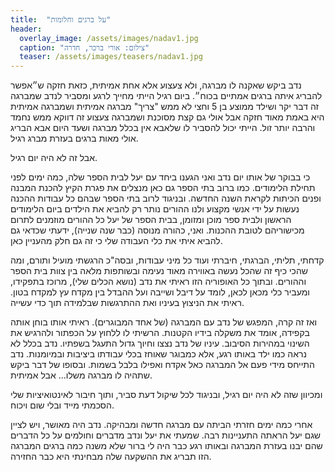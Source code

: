 ```yaml
---
title:  "על ברגים וחלומות"
header:
  overlay_image: /assets/images/nadav1.jpg
  caption: "צילום: אורי ברכר, חדרה"
  teaser: /assets/images/teasers/nadav1.jpg
---
```



נדב ביקש שאקנה לו מברגה, ולא צעצוע אלא אחת אמיתית,
כזאת חזקה ש״אפשר להבריג איתה ברגים אמתיים בכוח״.<!--more-->
ביום רגיל הייתי מחייך לרגע ומסביר לנדב שמברגה זה דבר יקר
ושילד ממוצע בן 5 וחצי לא ממש "צריך" מברגה אמיתית ושמברגה אמיתית היא באמת מאוד חזקה
אבל אולי גם קצת מסוכנת ושמברגה צעצוע זה דווקא ממש נחמד והרבה יותר זול.
הייתי יכול להסביר לו שלאבא אין בכלל מברגה ושעד היום אבא הבריג אולי מאות ברגים בעזרת מברג רגיל.

אבל זה לא היה יום רגיל.

כי בבוקר של אותו יום נדב ואני הגענו ביחד עם יעל לבית הספר שלה, כמה ימים לפני תחילת הלימודים.
כמו ברוב בתי הספר גם כאן מנצלים את פגרת הקיץ להכנת המבנה ופנים הכיתות לקראת השנה החדשה.
ובניגוד לרוב בתי הספר שבהם כל עבודות ההכנה נעשות על ידי אנשי מקצוע ולנו
ההורים נותר רק להביא את הילדים ביום הלימודים הראשון ולבית ספר מוכן ומזומן,
בבית הספר של יעל כל ההורים מוזמנים לתרום מכישוריהם לטובת ההכנות.
ואני, כהורה מנוסה (כבר שנה שנייה), ידעתי שכדאי גם להביא איתי את כלי העבודה שלי כי זה גם חלק מהעניין כאן.

קדחתי, תליתי, הברגתי, חיברתי ועוד כל מיני עבודות, ובסה"כ הרגשתי מועיל ותורם,
ומה שהכי כיף זה שהכל נעשה באווירה מאוד נעימה ובשותפות מלאה בין צוות בית הספר וההורים.
ובתוך כל האופוריה הזו ראיתי את נדב (נושא הכלים שלי), מרוכז בתפקידו, ומעביר כלי מכאן לכאן,
לומד על דיבל ושייבה ועל ההבדל בין מקדח עץ למקדח בטון.
ראיתי את הניצוץ בעיניו ואת ההתרגשות שבלמידה תוך כדי עשייה.

ואז זה קרה, המפגש של נדב עם המברגה (של אחד המבוגרים).
ראיתי אותו בוחן אותה בקפידה, אומד את משקלה בידיו הקטנות.
הרשיתי לו ללחוץ על הכפתור ולהרגיש את השינוי במהירות הסיבוב.
עיניו של נדב נצצו וחיוך גדול התעגל בשפתיו.
נדב בכלל לא נראה כמו ילד באותו רגע, אלא כמבוגר שאוחז בכלי עבודתו ביציבות ובמיומנות.
נדב התייחס מידי פעם אל המברגה כאל אקדח ואפילו בלבל בשמות.
ובסופו של דבר ביקש שתהיה לו מברגה משלו... אבל אמיתית.

ומכיוון שזה לא היה יום רגיל, ובניגוד לכל שיקול דעת סביר,
ותוך חיבור לאינטואיציות שלי הסכמתי מייד ובלי שום ויכוח.

אחרי כמה ימים חזרתי הביתה עם מברגה חדשה ומבהיקה.
נדב היה מאושר, ויש לציין שגם יעל הראתה התעניינות רבה.
שמעתי את יעל ונדב מדברים וחולמים על כל הדברים שהם יבנו בעזרת המברגה ובאותו רגע כבר היה לי
ברור שלא משנה כמה ברגים המברגה הזו תבריג את ההשקעה שלה מבחינתי היא כבר החזירה.
